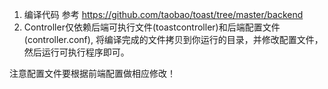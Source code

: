 1. 编译代码
  参考 https://github.com/taobao/toast/tree/master/backend
2. Controller仅依赖后端可执行文件(toastcontroller)和后端配置文件(controller.conf), 将编译完成的文件拷贝到你运行的目录，并修改配置文件，然后运行可执行程序即可。

注意配置文件要根据前端配置做相应修改！

